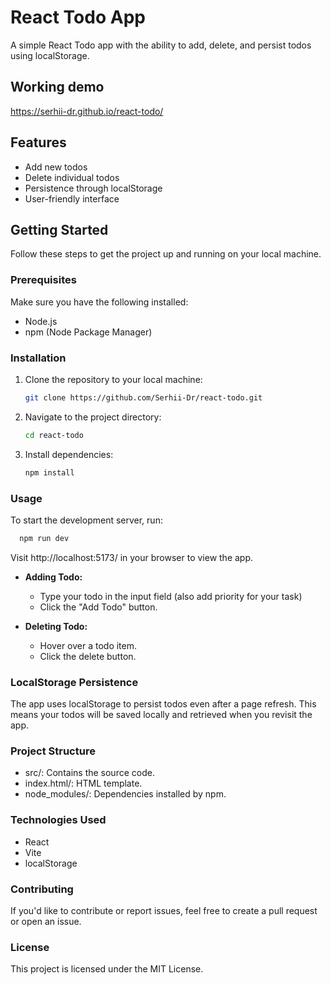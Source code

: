 # React Todo App

A simple React Todo app with the ability to add, delete, and persist todos using localStorage.

## Working demo

https://serhii-dr.github.io/react-todo/

## Features

- Add new todos
- Delete individual todos
- Persistence through localStorage
- User-friendly interface

## Getting Started

Follow these steps to get the project up and running on your local machine.

### Prerequisites

Make sure you have the following installed:

- Node.js
- npm (Node Package Manager)

### Installation

1. Clone the repository to your local machine:

    ```bash
    git clone https://github.com/Serhii-Dr/react-todo.git
    ```

2. Navigate to the project directory:

    ```bash
    cd react-todo
    ```

3. Install dependencies:

    ```bash
    npm install
    ```

### Usage

To start the development server, run:

  ```bash
    npm run dev
  ```
Visit http://localhost:5173/ in your browser to view the app.

- **Adding Todo:**
  - Type your todo in the input field (also add priority for your task)
  - Click the "Add Todo" button.

- **Deleting Todo:**
  - Hover over a todo item.
  - Click the delete button.

### LocalStorage Persistence
The app uses localStorage to persist todos even after a page refresh. This means your todos will be saved locally and retrieved when you revisit the app.

### Project Structure
  - src/: Contains the source code.
  - index.html/: HTML template.
  - node_modules/: Dependencies installed by npm.

### Technologies Used
 - React
 - Vite
 - localStorage

### Contributing
If you'd like to contribute or report issues, feel free to create a pull request or open an issue.

### License
This project is licensed under the MIT License.